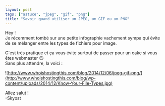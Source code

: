 ```yaml
---
layout: post
tags: ["astuce", "jpeg", "gif", "png"]
title: "Savoir quand utiliser un JPEG, un GIF ou un PNG"
---
```


Hey !<br />
Je récemment tombé sur une petite infographie vachement sympa qui évite de se mélanger entre les types de fichiers pour image.

C'est très pratique et ça vous évite surtout de passer pour un cake si vous êtes webmaster :wink:<br />
Sans plus attendre, la voici :

![http://www.whoishostingthis.com/blog/2014/12/06/jpeg-gif-png/](http://www.whoishostingthis.com/blog/wp-content/uploads/2014/12/Know-Your-File-Types.jpg)

Allez salut !<br />
-Skyost